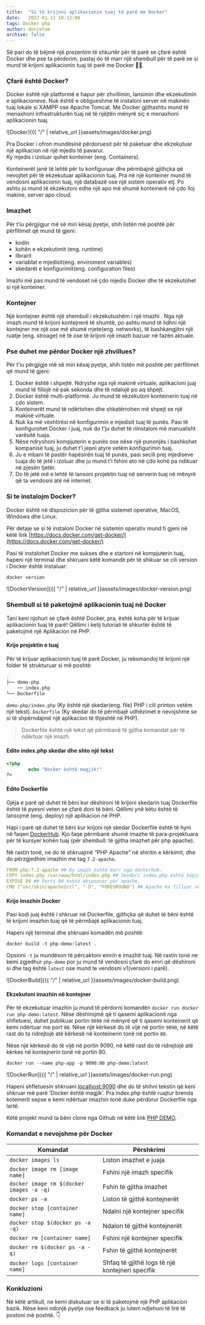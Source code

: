 ```yaml
---
title:  "Si të krijoni aplikacionin tuaj të parë me Docker"
date:   2022-01-11 10:12:00
tags: Docker php
author: donjetam
archive: false
---
```


Së pari do të bëjmë  një prezentim  të shkurtër për të parë se çfarë është Docker dhe pse ta përdorim, pastaj do të marr një shembull për të parë se  si mund  të krijoni aplikacionin tuaj të parë me Docker 🚀🚀.   

### Çfarë është Docker?

Docker është një platformë e hapur për zhvillimin, lansimin dhe ekzekutimin e aplikacioneve.  Nuk është e obligueshme  të instaloni server në makinën tuaj lokale si XAMPP ose Apache Tomcat. Me Docker  gjithashtu mund të menaxhoni infrastrukturën tuaj në të njëjtën mënyrë  siç e menaxhoni aplikacionin tuaj.

![Docker]({{ "/" | relative_url  }}assets/images/docker.png)

Pra Docker i ofron mundësinë përdoruesit për të paketuar dhe ekzekutuar një aplikacion në një mjedis të pavarur.    
Ky mjedis i izoluar quhet konteiner (eng. Containers).     

Konteinerët  janë të lehtë për tu konfiguruar dhe përmbajnë  gjithçka që nevojitet për të ekzekutuar aplikacionin tuaj. Pra në një konteiner  mund të vendosni aplikacionin tuaj, një databazë ose një sistem operativ etj. Po ashtu ju mund të ekzekutoni edhe një apo më shumë konteinerë  në çdo lloj  makine, server apo cloud.

### Imazhet

Për t’iu përgjigjur më së miri kësaj pyetje, shih listën më poshtë për përfitimet që mund të gjeni:
- kodin
- kohën e ekzekutimit (eng. runtime)
- librarit
- variablat e mjedisit(eng. enviroment variables)
- skedarët e konfigurimit(eng. configuration files)

Imazhi më pas mund të vendoset në çdo mjedis Docker dhe të ekzekutohet si një konteiner.    

### Kontejner
Një kontejner është një shembull i ekzekutushëm i një imazhi . Nga një imazh mund të krijoni kontejnerë të shumtë, po ashtu mund të lidhni një kontejner me një ose më shumë rrjete(eng. networks), të bashkangjitni një ruatje (eng. stroage) në të ose të krijoni një imazh bazuar në fazën aktuale.

### Pse duhet me përdor Docker një zhvillues?

Për t'iu përgjigje më së miri kësaj pyetje, shih listën më poshtë për përfitimet që mund të gjeni:

1. Docker është i shpejtë. Ndryshe nga një makinë virtuale, aplikacioni juaj mund të fillojë në pak sekonda dhe të ndalojë po aq shpejt.
2. Docker është multi-platformë. Ju mund të ekzekutoni konteinerin tuaj në çdo sistem.
3. Konteinerët mund të ndërtohen dhe shkatërrohen më shpejt se një makinë virtuale.
4. Nuk ka më vështirësi në konfigurimin e mjedisit tuaj të punës. Pasi të konfigurohet Docker i juaj, nuk do t’ju duhet të riinstaloni më manualisht varësitë tuaja. 
5. Nëse ndryshoni kompjuterin e punës ose nëse një punonjës i bashkohet kompanisë tuaj, ju duhet t’i jepni atyre vetëm konfigurimin tuaj.
6. Ju e mbani të pastër hapësirën tuaj të punës, pasi secili prej mjediseve tuaja do të jetë i izoluar dhe ju mund t’i fshini ato në çdo kohë pa ndikuar në pjesën tjetër.
7. Do të jetë më e lehtë të lansoni projektin tuaj në serverin tuaj në mënyrë që ta vendosni atë në internet.


### Si te instalojm Docker?

Docker është në dispozicion për të gjitha sistemet operative, MacOS, Windows dhe Linux.

Për detaje se si të  instaloni Docker në sistemin operativ mund ti gjeni në këtë link [https://docs.docker.com/get-docker/](https://docs.docker.com/get-docker/)

Pasi të instalohet Docker me sukses dhe e startoni në kompjuterin tuaj,  hapeni një terminal dhe shkruani këtë komandë për të shikuar se cili version i Docker është instaluar:

```bash
docker version
```
![DockerVersion]({{ "/" | relative_url  }}assets/images/docker-version.png)

### Shembull si të paketojmë aplikacionin tuaj në Docker

Tani keni njohuri se çfarë është Docker, pra, është koha për të krijuar aplikacionin tuaj të parë!
Qëllimi i ketij tutoriali të shkurtër është të paketojmë një Aplikacion në PHP.


#### Krijo projektin e tuaj

Për të krijuar aplikacionin tuaj të parë Docker, ju rekomandoj të krijoni një folder të strukturuar si më poshtë:

```bash
.
├── demo-php
    ── index.php
└── Dockerfile
```

`demo-php/index.php` (Ky është një skedar(eng. file) PHP i cili printon vetëm një tekst). 
`Dockerfile` (Ky skedar do të përmbajë udhëzimet e nevojshme se si të shpërndajmë një aplikacion të thjeshtë në PHP).    

> Dockerfile është një tekst që përmbanë të gjitha komandat për të ndërtuar një imazh.

#### Edito index.php skedar dhe shto një tekst

```php
<?php 
        echo "Docker është magjik!"
?>
```

#### Edito Dockerfile
Gjëja e parë që duhet të bëni kur dëshironi të krijoni skedarin tuaj Dockerfile është të pyesni veten se çfarë doni të bëni. Qëllimi ynë këtu është të lansojmë (eng. deploy) një aplikacion në PHP.   

Hapi i parë që duhet të bëni kur krijoni një skedar Dockerfile është të hyni në faqen [DockerHub](https://hub.docker.com/). Kjo faqe përmbanë  shumë imazhe të para-projektuara për të kursyer kohën tuaj (për shembull: të gjitha imazhet për php apache).   

Në rastin tonë, ne do të shkruajmë “PHP Apache” në shiritin e kërkimit, dhe do përzgjedhim imazhin me tag `7.2-apache`. 

```yaml
FROM php:7.2-apache ## Ky imazh është marr nga dockerhub.
COPY index.php /var/www/html/index.php ## Skedari index.php është kopjuar në direktorinë /var/www/html në imazh.
EXPOSE 80 ## Porti 80 është ekspozuar për apache.
CMD ["usr/sbin/apache2ctl", "-D", "FOREGROUND"] ## Apache ka filluar në kontenjer.
```

#### Krijo imazhin Docker
Pasi kodi juaj është i shkruar në Dockerfile, gjithçka që duhet të bëni është të krijoni imazhin tuaj që të përmbajë aplikacionin tuaj.   

Hapeni një terminal dhe shkruani komadën më poshtë:

`docker build -t php-demo:latest . `

Opsioni `-t` ju mundëson të përcaktoni emrin e imazhit tuaj. Në rastin tonë ne kemi zgjedhur `php-demo` por ju mund të vendosni çfarë do emri që dëshironi si dhe tag është `latest` ose mund te vendosni v1(versioni i parë).

![DockerBuild]({{ "/" | relative_url  }}assets/images/docker-build.png)

#### Ekzekutoni imazhin në kontejner
Për të ekzekutuar imazhin ju mund të përdorni komandën `docker run docker run php-demo:latest`. Nëse dëshirojmë që ti qasemi aplikacionit nga shfletuesi, duhet publikuar portin `9090` në mënyrë që ti qasemi konteinerit që kemi ndërtuar me port `80`. Nëse një kërkesë do të vijë në portin `9090`, në këtë rast do ta ridrejtojë atë kërkesë në konteinerin tonë në portin `80`.    

Nëse një kërkesë do të vijë në portin 9090, në këtë rast do të ridrejtojë atë kërkes në kontejnerin tonë në portin 80.

`docker run --name php-app -p 9090:80 php-demo:latest`

![DockerRun]({{ "/" | relative_url  }}assets/images/docker-run.png)

Hapeni shfletuesin shkruani [localhost:9090](http://localhost:9090) dhe do të shihni tekstin që keni shkruar më parë ‘Docker është magjik’. Pra index.php është ruajtur brenda koteinerit sepse e kemi ndërtuar imazhin tonë duke përdorur Dockerfile nga lartë.   

Këtë projekt mund ta bëni clone nga Github në këtë link [PHP DEMO](https://github.com/Programerat/first-php-docker-image).

### Komandat e nevojshme për Docker

Komandat | Përshkrimi 
|--- |---
`docker images ls` | Liston imazhet e juaja
`docker image rm [image name]` | Fshini një imazh specifik 
`docker image rm $(docker images -a -q)` | Fshin te gjitha imazhet
`docker ps -a` | Liston të gjithë kontejnerët
`docker stop [container name]` | Ndalni një kontejner specifik
`docker stop $(docker ps -a -q)` | Ndalon të gjithë kontejnerët
`docker rm [container name]` | Fshini një kontejner specifik
`docker rm $(docker ps -a -q)` | Fshin të gjithë kontejnerët
`docker logs [container name]` | Shfaq të gjithë logs të një kontejneri specifik

### Konkluzioni
Në këtë artikull, ne kemi diskutuar se si të paketojmë një PHP aplikacion bazik. Nëse keni ndonjë pyetje ose feedback ju lutem ndjehuni të lirë të postoni më poshtë. 👇